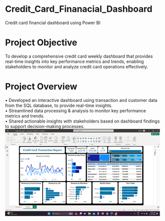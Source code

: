 # Credit_Card_Finanacial_Dashboard
Credit card financial dashboard using Power BI 
# Project Objective
To develop a comprehensive credit 
card weekly dashboard that 
provides real-time insights into key 
performance metrics and trends, 
enabling stakeholders to monitor 
and analyze credit card operations 
effectively.
# Project Overview
• Developed an interactive dashboard using 
transaction and customer data from the SQL database, 
to provide real-time insights.   
• Streamlined data processing & analysis to monitor 
key performance metrics and trends.  
• Shared actionable insights with stakeholders based 
on dashboard findings to support decision-making 
processes.
![C:\Users\Harsh chaturvedi\Desktop\Peoject_final_year](Customer_report.png)
